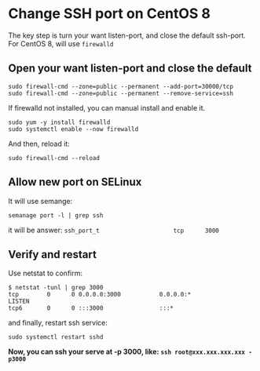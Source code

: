 # Change SSH port on CentOS 8
The key step is turn your want listen-port, and close the default ssh-port.
For CentOS 8, will use `firewalld`

## Open your want listen-port and close the default
```
sudo firewall-cmd --zone=public --permanent --add-port=30000/tcp
sudo firewall-cmd --zone=public --permanent --remove-service=ssh
```
If firewalld not installed, you can manual install and enable it.
```
sudo yum -y install firewalld
sudo systemctl enable --now firewalld
```
And then, reload it:
```
sudo firewall-cmd --reload
```

## Allow new port on SELinux
It will use semange:
```
semanage port -l | grep ssh
```
it will be answer:
`ssh_port_t                     tcp      3000`

## Verify and restart
Use netstat to confirm:
```
$ netstat -tunl | grep 3000
tcp        0      0 0.0.0.0:3000           0.0.0.0:*               LISTEN     
tcp6       0      0 :::3000                :::*  
```
and finally, restart ssh service:
```
sudo systemctl restart sshd
```

**Now, you can ssh your serve at -p 3000, like:
`ssh root@xxx.xxx.xxx.xxx -p3000`**


